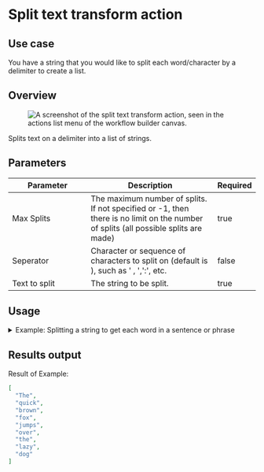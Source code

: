 # Split text transform action

## Use case

You have a string that you would like to split each word/character by a delimiter to create a list.

## Overview

<figure><img src="../../../../.gitbook/assets/Screenshot 2025-04-18 at 3.10.03 PM.png" alt="A screenshot of the split text transform action, seen in the actions list menu of the workflow builder canvas."><figcaption></figcaption></figure>

Splits text on a delimiter into a list of strings.

## Parameters

<table><thead><tr><th width="217">Parameter</th><th width="417.3333333333333">Description</th><th data-type="checkbox">Required</th></tr></thead><tbody><tr><td>Max Splits</td><td>The maximum number of splits. If not specified or -1, then there is no limit on the number of splits (all possible splits are made)</td><td>true</td></tr><tr><td>Seperator</td><td>Character or sequence of characters to split on (default is ), such as ' , ',':', etc.</td><td>false</td></tr><tr><td>Text to split</td><td>The string to be split.</td><td>true</td></tr></tbody></table>

## Usage

<details>

<summary>Example: Splitting a string to get each word in a sentence or phrase</summary>

Inputs:

**Max Splits:** -1

**Seperator:** (no value was provided so default of space will be used)

**Text to split:** The quick brown fox jumps over the lazy dog

</details>

## Results output

Result of Example:

```json
[
  "The",
  "quick",
  "brown",
  "fox",
  "jumps",
  "over",
  "the",
  "lazy",
  "dog"
]
```
